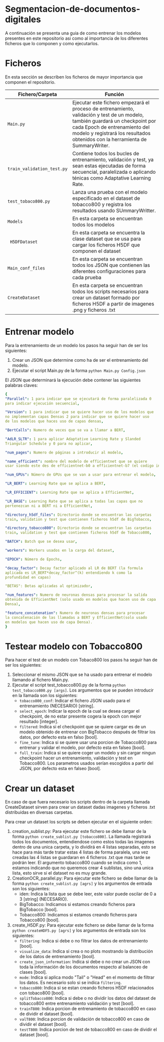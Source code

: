 # Segmentacion-de-documentos-digitales

A continuación se presenta una guia de como entrenar los modelos presentes en este repositorio asi como al importancia de los diferentes ficheros que lo componen y como ejecutarlos.


# Ficheros
En esta sección se describen los ficheros de mayor importancia que componen el repositorio.

|        Fichero/Carpeta        | Función                          |
|----------------|-------------------------------|
|`Main.py` | Ejecutar este fichero empezará el proceso de entrenamiento, validación y test de un modelo, también guardará un checkpoint por cada Epoch de entrenamiento del modelo y registrará los resultados obtenidos con la herramienta de SummaryWriter.
|`train_validation_test.py` |Contiene todos los bucles de entrenamiento, validación y test, ya sean estas ejecutadas de forma secuencial, paralelizada o aplicando ténicas como Adaptative Learning Rate.       |
|`test_tobaco800.py`          | Lanza una prueba con el modelo especificado en el dataset de tobacco800 y registra los resultados usando SUmmaryWritter.            |
|`Models`          |En esta carpeta se encuentran todos los modelos |
|` H5DFDataset` | En esta carpeta se encuentra la clase dataset que se usa para cargar los ficheros H5DF que componen el dataset|
|`Main_conf_files`|En esta carpeta se encuentran todos los JSON que contienen las diferentes configuraciones para cada prueba|
|`CreateDataset`|En esta carpeta se encuentran todos los scripts necesarios para crear un dataset formado por ficheros H5DF a partir de imagenes .png y ficheros .txt|

# Entrenar modelo
Para la entrenamiento de un modelo los pasos ha seguir han de ser los siguientes:
1. Crear un JSON que determine como ha de ser el entrenamiento del modelo. 
2. Ejecutar el script Main.py de la forma `python Main.py Config.json` 

El JSON que determinará la ejecución debe contener las siguientes palabras claves:
 ```yaml
{
"Parallel": 1 para indicar que se ejecutará de forma paralelizada 0 
para indicar ejecución secuencial,

"Version": 1 para indicar que se quiere hacer uso de los modelos que
no implementan capas Densas 2 para indicar que se quiere hacer uso
de los modelos que haces uso de capas densas,

"BertCalls": Numero de veces que se va a llamar a BERT,

"AdLR_SLTR": 1 para aplicar Adaptative Learning Rate y Slanded 
Triangular Schedule y 0 para no aplicar,

"num_pages": Numero de páginas a introducir al modelo,

"name_efficient": nombre del modelo de efficientnet que se quiere
usar siendo este des de efficientnet-b0 a efficientnet-b7 (el codigo intenta cargar los pesos de efficientnet por lo que será necesario que estos se encuentren presentes en una carpeta llamada Weights),

"num_GPUs": Número de GPUs que se van a usar para entrenar el modelo,

"LR_BERT": Learning Rate que se aplica a BERT,

"LR_EFFICIENT": Learning Rate que se aplica a EfficientNet,

"LR_BASE": Learning Rate que se aplica a todas las capas que no 
pertenezcan ni a BERT ni a EfficientNet,

"directory_h5df_files": Directorio donde se encuentran las carpetas 
train, validation y test que contienen ficheros h5df de BigTobacco,

"directory_tobacco800": Directorio donde se encuentran las carpetas 
train, validation y test que contienen ficheros h5df de Tobacco800,

"BATCH": Batch que se desea usar,

"workers": Workers usados en la carga del dataset,

"EPOCH": Número de Epochs,

"decay_factor": Decay factor aplicado al LR de BERT (la formula
aplicada es LR_BERT*decay_factor^(k) entendiendo k como la 
profundidad en capas)

"BETAS": Betas aplicadas al optimizador,

"num_features": Numero de neuronas densas para procesar la salida
obtenida de EfficientNet (solo usado en modelos que hacen uso de capa 
Densa),

"feature_concatenation": Numero de neuronas densas para procesar
la concatenación de las llamadas a BERT y EfficientNet(solo usado 
en modelos que hacen uso de capa Densa).
}
```


# Testear modelo con Tobacco800
Para hacer el test de un modelo con Tobaco800 los pasos ha seguir han de ser los siguientes:

1.  Seleccionar el mismo JSON que se ha usado para entrenar el modelo llamando al fichero Main.py.
2.  Ejecutar el script  test_tobacco800.py  de la forma  `python test_tobacco800.py [args]`. Los argumentos que se pueden introducir en la llamada son los siguientes:
	* `tobacco800_conf`: Indicar el fichero JSON usado para el entrenamiento (NECESARIO) [string].
	* `select_epoch`: Indicar la epoch de la cual se desea cargar el checkpoint, de no estar presente cogera la epoch con mejor resultado [integer].
	* `filtered`: Indica si el checkpoint que se quiere cargar es de un modelo obtenido de entrenar con BigTobacco después de filtrar los datos, por defecto esta en falso [bool].
	* `fine_tune`: Indica si se quiere usar una porcion de Tobacco800 para entrenar y validar el modelo, por defecto esta en falseo [bool].
	* `full_train`: Indica si se quiere coger un modelo y sin cargar ningun checkpoint hacer un entrenamiento, validación y test en Tobacco800. Los parametros usados serían escogidos a partir del JSON, por defecto esta en falseo [bool].


# Crear un dataset
En caso de que fuera necesario los scripts dentro de la carpeta llamada CreateDataset sirven para crear un dataset dadas imagenes y ficheros .txt distribuidas en diversas carpetas.

Para crear un dataset los scripts se deben ejecutar en el siguiente orden:
1. creation_sublist.py: Para ejecutar este fichero se debe llamar de la forma `python create_sublist.py [tobacco800]`. La llamada registrará todos los documentos, entendiendose como estos todas las imagenes dentro de una unica carpeta, y lo dividirá en 4 listas separadas, esto se hace para más tarde tratar estas 4 listas de forma paralela, una vez creadas las 4 listas se guardaran en 4 ficheros .txt que mas tarde se podrán leer. El argumento tobacco800 cuando se indica como 1, estamos indicando que no queremos crear 4 sublistas, sino una unica lista, esto sirve si el dataset no es muy grande.
2. CreationOCR_parallel.py: Para ejecutar este fichero se debe llamar de la forma `python create_sublist.py [agrs]` y los argumentos de entrada son los siguientes:
	* iden: Indica la lista que se debe leer, este valor puede oscilar de 0 a 3 [string] (NECESARIO).
	* BigTobacco: Indicamos si estamos creando ficheros para BigTobacco [bool].
	* Tobacco800: Indicamos si estamos creando ficheros para Tobacco800 [bool].
3. create_H5DF.py: Para ejecutar este fichero se debe llamar de la forma `python createHDF5.py [agrs]` y los argumentos de entrada son los siguientes:
	* `filtering`: Indica si debe o no filtrar los datos de entrenamiento [bool].
	* `visualize_data`: Indica si crea o no plots mostrando la distribución de los datos de entrenamiento [bool].
	* `create_json_information`: Indica si debe o no crear un JSON con toda la información de los documentos respecto al balanceo de clases [bool].
	* `mode`: Indica si aplica modo "Tail" o "Head" en el momento de filtrar los datos. Es necesario solo si se indica `filtering`.
	* `tobacco800`: Indica si se estan creando ficheros H5DF relacionados con tobaco800 [bool]. 
	* `splitTobacco800`: Indica si debe o no dividir los datos del dataset de tobacco800 entre entrenamiento validación y test [bool].
	* `trainT800`: Indica porcion de entrenamiento de tobacco800 en caso de dividir el dataset [bool].
	* `valT800`: Indica porcion de validación de tobacco800 en caso de dividir el dataset [bool].
	* `testT800`: Indica porcion de test de tobacco800 en caso de dividir el dataset [bool].
